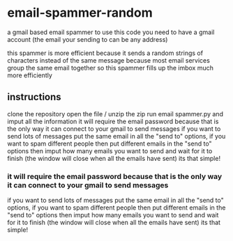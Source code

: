 # email-spammer-random
a gmail based email spammer
to use this code you need to have a gmail account (the email your sending to can be any address)

this spammer is more efficient because it sends a random strings of characters instead of the same message because most email services group the same email together so this spammer fills up the imbox much more efficiently

## instructions
clone the repository
open the file / unzip the zip
run email spammer.py and imput all the information
it will require the email password because that is the only way it can connect to your gmail to send messages
if you want to send lots of messages put the same email in all the "send to" options, if you want to spam different people then put different emails in the "send to" options then imput how many emails you want to send and wait for it to finish (the window will close when all the emails have sent) its that simple!

### it will require the email password because that is the only way it can connect to your gmail to send messages
if you want to send lots of messages put the same email in all the "send to" options, if you want to spam different people then put different emails in the "send to" options then imput how many emails you want to send and wait for it to finish (the window will close when all the emails have sent) its that simple!
